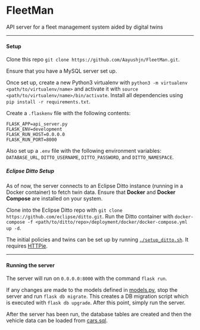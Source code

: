 # FleetMan

API server for a fleet management system aided by digital twins

___
#### Setup
Clone this repo `git clone https://github.com/Aayushjn/FleetMan.git`.

Ensure that you have a MySQL server set up.

Once set up, create a new Python3 virtualenv with `python3 -m virtualenv <path/to/virtualenv/name>` and activate it 
with `source <path/to/virtualenv/name>/bin/activate`. Install all dependencies using `
pip install -r requirements.txt`.

Create a `.flaskenv` file with the following contents:
```.env
FLASK_APP=api_server.py
FLASK_ENV=development
FLASK_RUN_HOST=0.0.0.0
FLASK_RUN_PORT=8000
```

Also set up a `.env` file with the following environment variables: `DATABASE_URL`, `DITTO_USERNAME`, `DITTO_PASSWORD`, 
and `DITTO_NAMESPACE`.

##### Eclipse Ditto Setup
As of now, the server connects to an Eclipse Ditto instance (running in a Docker container) to fetch twin data.
Ensure that **Docker** and **Docker Compose** are installed on your system. 

Clone into the Eclipse Ditto repo with `git clone https://github.com/eclipse/ditto.git`. Run the Ditto container with 
`docker-compose -f <path/to/ditto/repo>/deployment/docker/docker-compose.yml up -d`.

The initial policies and twins can be set up by running [`./setup_ditto.sh`](setup_ditto.sh). It requires 
[HTTPie](https://httpie.org/doc#installation).
 
___
#### Running the server
The server will run on `0.0.0.0:8000` with the command `flask run`.

If any changes are made to the models defined in [models.py](app/models.py), stop the server and run `flask db migrate`.
This creates a DB migration script which is executed with `flask db upgrade`. After this point, simply run the server.

After the server has been run, the database tables are created and then the vehicle data can be loaded from 
[cars.sql](cars.sql).